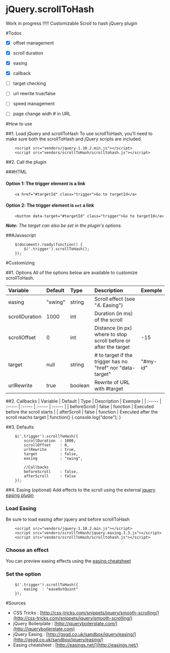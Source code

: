 jQuery.scrollToHash
===================

Work in progress !!!!!
Customizable Scroll to hash jQuery plugin

#Todos

- [x] offset management
- [x] scroll duration
- [x] easing
- [x] callback
- [ ] target checking
- [ ] url rewrite true/false
- [ ] speed management
- [ ] page change widh # in URL


#How to use

##1. Load jQuery and scrollToHash
To use scrollToHash, you’ll need to make sure both the scrollToHash and jQuery scripts are included.

```
	<script src="vendors/jquery-1.10.2.min.js"></script>
	<script src="vendors/scrollToHash/scrolltohash.js"></script>
```

##2. Call the plugin

###HTML
#### Option 1: The trigger element is a link

```
	<a href="#targetId" class="trigger">Go to targetId</a>
```

#### Option 2: The trigger element is ``not`` a link

```
	<button data-target="#targetId" class="trigger">Go to targetId</a>
```
_**Note:** The target can also be set in the plugin's options._

###Javascript
```
	$(document).ready(function() {
		$('.trigger').scrollToHash();
	});
```



#Customizing


##1. Options
All of the options below are available to customize scrollToHash.

| Variable | Default | Type | Description | Exemple |
| :----- | :----- | :----- | :----- | :----- |
| easing | "swing" | string | Scroll effect (see "4. Easing")| 
| scrollDuration | 1000 | int | Duration (in ms) of the scroll |
| scrollOffset | 0 | int | Distance (in px) where to stop scroll before or after the target | -15 
| target | null | string | # to target if the trigger has no "href" nor "data-target" | "#my-id"
| urlRewrite | true | boolean | Rewrite of URL with #target |

##2. Callbacks
| Variable | Default | Type | Description | Exemple |
| :----- | :----- | :----- | :----- | :----- |
| beforeScroll | false | function | Executed before the scroll starts | 
| afterScroll | false | function | Executed after the scroll reachs target | function() { console.log("done"); }


##3. Defaults

```
	$('.trigger').scrollToHash({
        scrollDuration	: 1000,
        scrollOffset 	: 0,
        urlRewrite	    : true,
        target			: false,
        easing			: "swing",
        
        //Callbacks
        beforeScroll    : false,
        afterScroll     : false
    });
```


##4. Easing (optional)
Add effects to the scroll using the external [jquery easing plugin](http://gsgd.co.uk/sandbox/jquery/easing/)

### Load Easing
Be sure to load easing after jquery and before scrollToHash

```
	<script src="vendors/jquery-1.10.2.min.js"></script>
	<script src="vendors/scrollToHash/jquery.easing.1.3.js"></script>
	<script src="vendors/scrollToHash/scrolltohash.js"></script>
```

### Choose an effect
You can preview easing effects using the [easing cheatsheet](http://easings.net/)

### Set the option

```
	$('.trigger').scrollToHash({
        easing	: "easeOutQuint"
    });
```


#Sources
- CSS Tricks : [http://css-tricks.com/snippets/jquery/smooth-scrolling/](http://css-tricks.com/snippets/jquery/smooth-scrolling/)
- jQuery Boilerplate : [http://jqueryboilerplate.com/](http://jqueryboilerplate.com)
- jQuery Easing : [http://gsgd.co.uk/sandbox/jquery/easing/](http://gsgd.co.uk/sandbox/jquery/easing/)
- Easing cheatsheet : [http://easings.net/](http://easings.net/)
